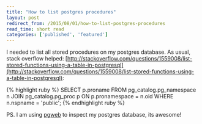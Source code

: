 ```yaml
---
title: "How to list postgres procedures"
layout: post
redirect_from: /2015/08/01/how-to-list-postgres-procedures
read_time: short read
categories: ['published', 'featured']
---
```


I needed to list all stored procedures on my postgres database. As usual, stack overflow helped:
[http://stackoverflow.com/questions/1559008/list-stored-functions-using-a-table-in-postgresql](http://stackoverflow.com/questions/1559008/list-stored-functions-using-a-table-in-postgresql):

{% highlight ruby %}
SELECT  p.proname
FROM    pg_catalog.pg_namespace n
JOIN    pg_catalog.pg_proc p
ON      p.pronamespace = n.oid
WHERE   n.nspname = 'public';
{% endhighlight ruby %}

PS. I am using [pgweb](https://github.com/sosedoff/pgweb) to inspect my postgres database, its awesome!

